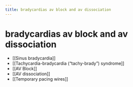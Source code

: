 ```yaml
---
title: bradycardias av block and av dissociation
---
```


# bradycardias av block and av dissociation

- [[Sinus bradycardia]]
- [[Tachycardia-bradycardia (“tachy-brady”) syndrome]]
- [[AV Block]]
- [[AV dissociation]]
- [[Temporary pacing wires]]
